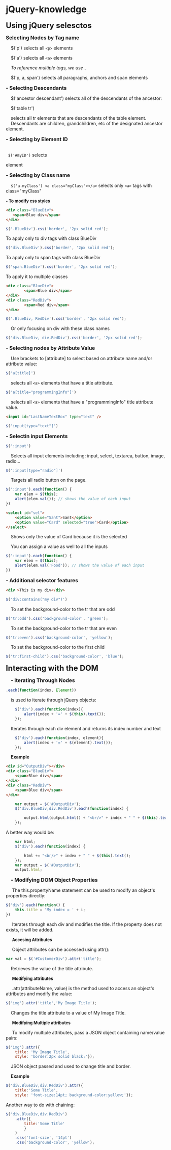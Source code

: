 # jQuery-knowledge

**<font size="5">Using jQuery selesctos</font>**

**<font size="3">Selecting Nodes by Tag name</font>**


&nbsp;&nbsp;&nbsp;&nbsp;$('p') selects all ``` <p> ```  elements

&nbsp;&nbsp;&nbsp;&nbsp;$('a') selects all ``` <a> ``` elements

&nbsp;&nbsp;&nbsp;&nbsp;*To reference multiple tags, we use ```,```*

&nbsp;&nbsp;&nbsp;&nbsp;$('p, a, span') selects all paragraphs, anchors and span elements

**<font size="3">- Selecting Descendants</font>**

&nbsp;&nbsp;&nbsp;&nbsp;$('ancestor descendant') selects all of the descendants of the ancestor:

&nbsp;&nbsp;&nbsp;&nbsp;$('table tr')

&nbsp;&nbsp;&nbsp;&nbsp;selects all tr elements that are descendants of the table element.
&nbsp;&nbsp;&nbsp;&nbsp;Descendants are children, grandchildren, etc of the designated ancestor element.

**<font size="3">- Selecting by Element ID</font>**

&nbsp;&nbsp;&nbsp;&nbsp;<br/>``` $('#myID')``` selects <p id="myID"> element

**<font size="3">- Selecting by Class name</font>**

&nbsp;&nbsp;&nbsp;&nbsp;```$('a.myClass') <a class="myClass"></a>``` selects only ```<a>``` tags with class="myClass"

**<font size="2">- To modify css styles</font>**
 &nbsp;&nbsp;&nbsp;&nbsp; 
 ```html
<div class="BlueDiv">
    <span>Blue div</span>
</div>
```

```js
$('.BlueDiv').css('border', '2px solid red');
```
To apply only to div tags with class BlueDiv
```js
$('div.BlueDiv').css('border', '2px solid red');
```
To apply only to span tags with class BlueDiv
```js
$('span.BlueDiv').css('border', '2px solid red');
```

To apply it to multiple classes
```html
<div class="BlueDiv">
        <span>Blue div</span>
</div>
<div class="RedDiv">
        <span>Red div</span>
</div>
```
```js
$('.BlueDiv, RedDiv').css('border', '2px solid red');
```

&nbsp;&nbsp;&nbsp;&nbsp;Or only focusing on div with these class names
```js
$('div.BlueDiv, div.RedDiv').css('border', '2px solid red');
```

**<font size="3">- Selecting nodes by Attribute Value</font>**

&nbsp;&nbsp;&nbsp;&nbsp;Use brackets to [attribute] to select based on  attribute name and/or attribute value:
```js
$('a[title]')
```
&nbsp;&nbsp;&nbsp;&nbsp;selects all ```<a>``` elements that have a title attribute.

```js
$('a[title="programmingInfo"]')
```
&nbsp;&nbsp;&nbsp;&nbsp;selects all ```<a>``` elements that have a "programmingInfo" title attribute value.


```html
<input id="LastNameTextBox" type="text" />
```
```js
$('input[type="text"]')
```

**<font size="3">- Selectin input Elements</font>**

```js
$(':input')
```
&nbsp;&nbsp;&nbsp;&nbsp;Selects all input elements including: input, select, textarea, button, image, radio...
```js
$(':input[type="radio"]')
```
&nbsp;&nbsp;&nbsp;&nbsp;Targets all radio button on the page.

```js
$(':input').each(function() {
    var elem = $(this);
    alert(elem.val()); // shows the value of each input
})
```
```html
<select id="sel">
    <option value="Sant">Sant</option>
    <option value="Card" selected="true">Card</option>
</select>
```
&nbsp;&nbsp;&nbsp;&nbsp;Shows only the value of Card because it is the selected


&nbsp;&nbsp;&nbsp;&nbsp;You can assign a value as well to all the inputs
```js
$(':input').each(function() {
    var elem = $(this);
    alert(elem.val('Food')); // shows the value of each input
})
```

**<font size="3">- Additional selector features</font>**
```html
<div >This is my div</div>
```

```js
$('div:contains("my div")')
```

&nbsp;&nbsp;&nbsp;&nbsp;To set the background-color to the tr that are odd
```js
$('tr:odd').css('background-color', 'green');
```

&nbsp;&nbsp;&nbsp;&nbsp;To set the background-color to the tr that are even
```js
$('tr:even').css('background-color', 'yellow');
```

&nbsp;&nbsp;&nbsp;&nbsp;To set the background-color to the first child
```js
$('tr:first-child').css('background-color', 'blue');
```
**<font size="5">Interacting with the DOM</font>**

&nbsp;&nbsp;&nbsp;&nbsp;**<font size="3">- Iterating Through Nodes</font>**
```js
.each(function(index, Element)) 
```
&nbsp;&nbsp;&nbsp;&nbsp;is used to iterate through jQuery objects:
```js
    $('div').each(function(index){
        alert(index + '=' + $(this).text());
    });
```
&nbsp;&nbsp;&nbsp;&nbsp;Iterates through each div element and returns its index number and text

```js
    $('div').each(function(index, element){
        alert(index + '=' + $(element).text());
    });
```
&nbsp;&nbsp;&nbsp;&nbsp;<strong>Example</strong>
```html
<div id="OutputDiv"></div>
<div class="BlueDiv">
    <span>Blue div</span>
</div>
<div class="RedDiv">
    <span>Blue div</span>
</div>
```
```js
    var output = $('#OutputDiv');
    $('div.BlueDiv,div.RedDiv').each(function(index) {

        output.html(output.html() + "<br/>" + index + " " + $(this).text());
    });
```

A better way would be:
```js
    var html;
    $('div').each(function(index) {

        html += "<br/>" + index + " " + $(this).text();
    });
    var output = $('#OutputDiv');
    output.html;
```

&nbsp;&nbsp;&nbsp;&nbsp;**<font size="3">- Modifying DOM Object Properties</font>**

&nbsp;&nbsp;&nbsp;&nbsp; The this.propertyName statement can be used to modify an object's properties directly:
```js
$('div').each(function() {
    this.title = 'My index = ' + i;
})
```
&nbsp;&nbsp;&nbsp;&nbsp; Iterates through each div and modifies the title. If the property does not exists, it will be added.

&nbsp;&nbsp;&nbsp;&nbsp; **<font size="2">Accesing Attributes**</font>

&nbsp;&nbsp;&nbsp;&nbsp; Object attributes can be accessed using attr():
```js
var val = $('#CustomerDiv').attr('title');
```

&nbsp;&nbsp;&nbsp;&nbsp;Retrieves the value of the title attribute.

&nbsp;&nbsp;&nbsp;&nbsp; **<font size="2">Modifying attributes**</font>

&nbsp;&nbsp;&nbsp;&nbsp; .attr(attributeName, value) is the method used to access an object's attributes and modify the value:
```js
$('img').attr('title','My Image Title');
```

&nbsp;&nbsp;&nbsp;&nbsp;Changes the title attribute to a value of My Image Title.

&nbsp;&nbsp;&nbsp;&nbsp; **<font size="2">Modifying Multiple attributes**</font>

&nbsp;&nbsp;&nbsp;&nbsp; To modify multiple attributes, pass a JSON object containing name/value pairs:
```js
$('img').attr({
    title: 'My Image Title',
    style: 'border:2px solid black;'});
```

&nbsp;&nbsp;&nbsp;&nbsp;JSON object passed and used to change title and border.

&nbsp;&nbsp;&nbsp;&nbsp;<strong>Example</strong>
```js
$('div.BlueDiv,div.RedDiv').attr({
    title:'Some Title',
    style: 'font-size:14pt; background-color:yellow;'});
```

Another way to do with chaining:
```js
$('div.BlueDiv,div.RedDiv')
    .attr({
        title:'Some Title'
        }
    )
    .css('font-size', '14pt')
    .css('background-color', 'yellow');
```